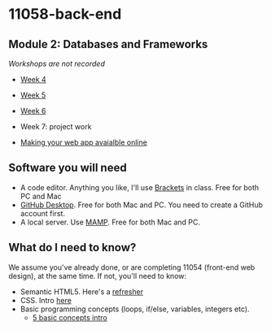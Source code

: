 # 11058-back-end
## Module 2: Databases and Frameworks

_Workshops are not recorded_

*   [Week 4](4.md)
*   [Week 5](5.md)
*   [Week 6](6.md)
*   Week 7: project work

*   [Making your web app avaialble online](7.md)


## Software you will need

-   A code editor. Anything you like, I'll use [Brackets](http://brackets.io) in class. Free for both PC and Mac
-   [GitHub Desktop](https://desktop.github.com). Free for both Mac and PC. You need to create a GitHub account first. 
-   A local server. Use [MAMP](https://www.mamp.info). Free for both Mac and PC.

## What do I need to know?
We assume you've already done, or are completing 11054 (front-end web design), at the same time. If not, you'll need to know:
-   Semantic HTML5. Here's a [refresher](https://medium.com/@ramsunvtech/intro-to-html5-part1-c42032f5f16f)
-   CSS. Intro [here](https://medium.freecodecamp.org/get-started-with-css-in-5-minutes-e0804813fc3e)
-   Basic programming concepts (loops, if/else, variables, integers etc).
    - [5 basic concepts intro](https://blog.programminghub.io/blog/2016/06/14/5-basic-concepts-programming-language/) 
